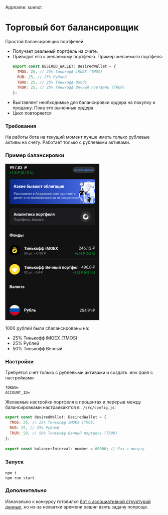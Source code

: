 Appname: suenot
# Торговый бот балансировщик
Простой балансировщик портфелей.
- Получает реальный портфель на счете.
- Приводит его к желаемому портфелю.
    Пример желаемого портфеля:
    ```js
    export const DESIRED_WALLET: DesiredWallet = {
      TMOS: 25, // 25% Тинькофф iMOEX (TMOS)
      RUB: 25, // 25% Рублей
      TBRU: 25, // 25% Тинькофф Bonds
      TRUR: 25, // 25% Тинькофф Вечный портфель (TRUR)
    };
    ```
- Выставляет необходимые для балансировки ордера на покупку и продажу. Пока это рыночные ордера.
- Цикл повторяется

### Требования
На работы бота на текущий момент лучше иметь только рублевые активы на счету. Работает только с рублевыми активами.
### Пример балансировки
![Balance](./balance.png)

1000 рублей были сбалансированы на:
  - 25% Тинькофф iMOEX (TMOS)
  - 25% Рублей
  - 50% Тинькофф Вечный 
### Настройки
Требуется счет только с рублевыми активами и создать .env файл с настройками
```
TOKEN=
ACCOUNT_ID=
```

Желаемые настройки портфеля в процентах и перерыв между балансировками настраиваются в `./src/config.js`:
```js
export const desiredWallet: DesiredWallet = {
  TMOS: 25, // 25% Тинькофф iMOEX (TMOS)
  RUB: 25, // 25% Рублей
  TRUR: 50, // 50% Тинькофф Вечный портфель (TRUR)
};

export const balancerInterval: number = 60000; // Раз в минуту
```
### Запуск
```
npm i
npm run start
```

### Дополнительно

Изначально к конкурсу готовился [бот с ассоциативной структурой данных](https://github.com/suenot/deep-tinkoff-invest), но из-за нехватки времени решил взять задачу попроще.
